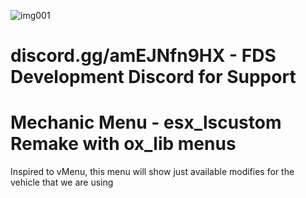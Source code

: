 ![img001](https://github.com/fabryyzzz/fdsdev_mechanicMenu/assets/58892804/bdcdda2a-429b-4f18-93b0-fef368f85219)

# discord.gg/amEJNfn9HX - FDS Development Discord for Support
# Mechanic Menu - esx_lscustom Remake with ox_lib menus
Inspired to vMenu, this menu will show just available modifies for the vehicle that we are using
